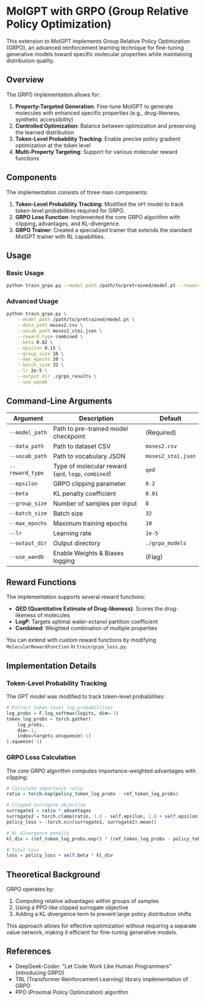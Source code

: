 # MolGPT with GRPO (Group Relative Policy Optimization)

This extension to MolGPT implements Group Relative Policy Optimization (GRPO), an advanced reinforcement learning technique for fine-tuning generative models toward specific molecular properties while maintaining distribution quality.

## Overview

The GRPO implementation allows for:

1. **Property-Targeted Generation**: Fine-tune MolGPT to generate molecules with enhanced specific properties (e.g., drug-likeness, synthetic accessibility)
2. **Controlled Optimization**: Balance between optimization and preserving the learned distribution
3. **Token-Level Probability Tracking**: Enable precise policy gradient optimization at the token level
4. **Multi-Property Targeting**: Support for various molecular reward functions

## Components

The implementation consists of three main components:

1. **Token-Level Probability Tracking**: Modified the `GPT` model to track token-level probabilities required for GRPO.
2. **GRPO Loss Function**: Implemented the core GRPO algorithm with clipping, advantages, and KL-divergence.
3. **GRPO Trainer**: Created a specialized trainer that extends the standard MolGPT trainer with RL capabilities.

## Usage

### Basic Usage

```bash
python train_grpo.py --model_path /path/to/pretrained/model.pt --reward_type qed --batch_size 32 --max_epochs 10
```

### Advanced Usage

```bash
python train_grpo.py \
    --model_path /path/to/pretrained/model.pt \
    --data_path moses2.csv \
    --vocab_path moses2_stoi.json \
    --reward_type combined \
    --beta 0.02 \
    --epsilon 0.15 \
    --group_size 16 \
    --max_epochs 20 \
    --batch_size 32 \
    --lr 2e-5 \
    --output_dir ./grpo_results \
    --use_wandb
```

## Command-Line Arguments

| Argument | Description | Default |
|----------|-------------|---------|
| `--model_path` | Path to pre-trained model checkpoint | (Required) |
| `--data_path` | Path to dataset CSV | `moses2.csv` |
| `--vocab_path` | Path to vocabulary JSON | `moses2_stoi.json` |
| `--reward_type` | Type of molecular reward (`qed`, `logp`, `combined`) | `qed` |
| `--epsilon` | GRPO clipping parameter | `0.2` |
| `--beta` | KL penalty coefficient | `0.01` |
| `--group_size` | Number of samples per input | `8` |
| `--batch_size` | Batch size | `32` |
| `--max_epochs` | Maximum training epochs | `10` |
| `--lr` | Learning rate | `1e-5` |
| `--output_dir` | Output directory | `./grpo_models` |
| `--use_wandb` | Enable Weights & Biases logging | (Flag) |

## Reward Functions

The implementation supports several reward functions:

- **QED (Quantitative Estimate of Drug-likeness)**: Scores the drug-likeness of molecules
- **LogP**: Targets optimal water-octanol partition coefficient
- **Combined**: Weighted combination of multiple properties

You can extend with custom reward functions by modifying `MolecularRewardFunction` in `train/grpo_loss.py`.

## Implementation Details

### Token-Level Probability Tracking

The GPT model was modified to track token-level probabilities:

```python
# Extract token-level log probabilities
log_probs = F.log_softmax(logits, dim=-1)
token_log_probs = torch.gather(
    log_probs, 
    dim=-1, 
    index=targets.unsqueeze(-1)
).squeeze(-1)
```

### GRPO Loss Calculation

The core GRPO algorithm computes importance-weighted advantages with clipping:

```python
# Calculate importance ratio
ratio = torch.exp(policy_token_log_probs - ref_token_log_probs)

# Clipped surrogate objective
surrogate1 = ratio * advantages
surrogate2 = torch.clamp(ratio, 1.0 - self.epsilon, 1.0 + self.epsilon) * advantages
policy_loss = -torch.min(surrogate1, surrogate2).mean()

# KL divergence penalty
kl_div = (ref_token_log_probs.exp() * (ref_token_log_probs - policy_token_log_probs)).mean()

# Total loss
loss = policy_loss + self.beta * kl_div
```

## Theoretical Background

GRPO operates by:

1. Computing relative advantages within groups of samples
2. Using a PPO-like clipped surrogate objective
3. Adding a KL divergence term to prevent large policy distribution shifts

This approach allows for effective optimization without requiring a separate value network, making it efficient for fine-tuning generative models.

## References

- DeepSeek-Coder: "Let Code Work Like Human Programmers" (introducing GRPO)
- TRL (Transformer Reinforcement Learning) library implementation of GRPO
- PPO (Proximal Policy Optimization) algorithm 